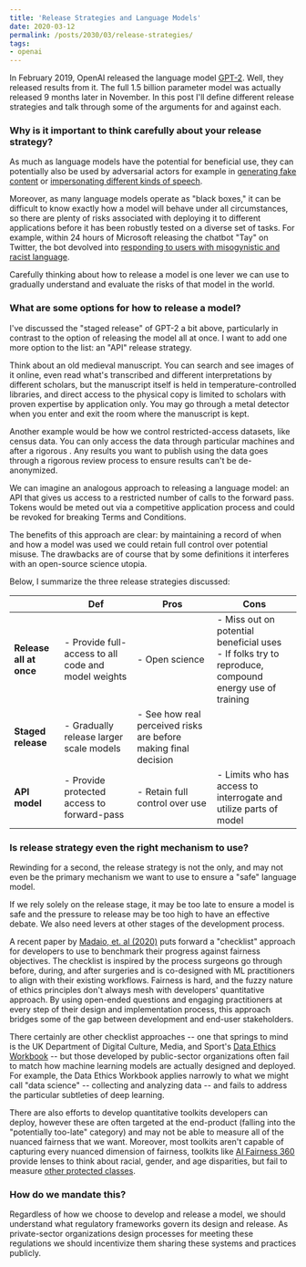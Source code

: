 ```yaml
---
title: 'Release Strategies and Language Models'
date: 2020-03-12
permalink: /posts/2030/03/release-strategies/
tags:
- openai
---
```


In February 2019, OpenAI released the language model [GPT-2]([https://openai.com/blog/better-language-models/](https://openai.com/blog/better-language-models/)). Well, they released results from it. The full 1.5 billion parameter model was actually released 9 months later in November. In this post I'll define different release strategies and talk through some of the arguments for and against each. 

### Why is it important to think carefully about your release strategy?

As much as language models have the potential for beneficial use, they can potentially also be used by adversarial actors for example in [generating fake content](http://google.com) or [impersonating different kinds of speech](http://google.com). 

Moreover, as many language models operate as "black boxes," it can be difficult to know exactly how a model will behave under all circumstances, so there are plenty of risks associated with deploying it to different applications before it has been robustly tested on a diverse set of tasks. For example, within 24 hours of Microsoft releasing the chatbot "Tay" on Twitter, the bot devolved into [responding to users with misogynistic and racist language](https://www.theverge.com/2016/3/24/11297050/tay-microsoft-chatbot-racist). 

Carefully thinking about how to release a model is one lever we can use to gradually understand and evaluate the risks of that model in the world.

### What are some options for how to release a model?

I've discussed the "staged release" of GPT-2 a bit above, particularly in contrast to the option of releasing the model all at once. I want to add one more option to the list: an "API" release strategy. 

Think about an old medieval manuscript. You can search and see images of it online, even read what's transcribed and different interpretations by different scholars, but the manuscript itself is held in temperature-controlled libraries, and direct access to the physical copy is limited to scholars with proven expertise by application only. You may go through a metal detector when you enter and exit the room where the manuscript is kept.

Another example would be how we control restricted-access datasets, like census data. You can only access the data through particular machines and after a rigorous . Any results you want to publish using the data goes through a rigorous review process to ensure results can't be de-anonymized.

We can imagine an analogous approach to releasing a language model: an API that gives us access to a restricted number of calls to the forward pass. Tokens would be meted out via a competitive application process and could be revoked for breaking Terms and Conditions.

The benefits of this approach are clear: by maintaining a record of when and how a model was used we could retain full control over potential misuse. The drawbacks are of course that by some definitions it interferes with an open-source science utopia. 

Below, I summarize the three release strategies discussed:

|  	| Def 	| Pros 	| Cons | 
|---------------------	|--------------------------------------------------------	|---------------------------------------------------------------	|-----------------------------------------------------------------	|
| **Release all at once** 	| - Provide full-access to all code and model weights | - Open science 	| - Miss out on potential beneficial uses <br>- If folks try to reproduce, compound energy use of training 	|
| **Staged release** 	| - Gradually release larger scale models 	| - See how real perceived risks are before making final decision 	|  	|
| **API model** 	| - Provide protected access to forward-pass 	| - Retain full control over use 	| - Limits who has access to interrogate and utilize parts of model 	|

### Is release strategy even the right mechanism to use?

Rewinding for a second, the release strategy is not the only, and may not even be the primary mechanism we want to use to ensure a "safe" language model. 

If we rely solely on the release stage, it may be too late to ensure a model is safe and the pressure to release may be too high to have an effective debate. We also need levers at other stages of the development process.

A recent paper by [Madaio, et. al (2020)](http://www.jennwv.com/papers/checklists.pdf) puts forward a "checklist" approach for developers to use to benchmark their progress against fairness objectives. The checklist is inspired by the process surgeons go through before, during, and after surgeries and is co-designed with ML practitioners to align with their existing workflows. Fairness is hard, and the fuzzy nature of ethics principles don't always mesh with developers' quantitative approach. By using open-ended questions and engaging practitioners at every step of their design and implementation process, this approach bridges some of the gap between development and end-user stakeholders. 

There certainly are other checklist approaches -- one that springs to mind is the UK Department of Digital Culture, Media, and Sport's [Data Ethics Workbook](https://www.gov.uk/government/publications/data-ethics-workbook) -- but those developed by public-sector organizations often fail to match how machine learning models are actually designed and deployed. For example, the Data Ethics Workbook applies narrowly to what we might call "data science" -- collecting and analyzing data -- and fails to address the particular subtleties of deep learning.

There are also efforts to develop quantitative toolkits developers can deploy, however these are often targeted at the end-product (falling into the "potentially too-late" category) and may not be able to measure all of the nuanced fairness that we want. Moreover, most toolkits aren't capable of capturing every nuanced dimension of fairness, toolkits like [AI Fairness 360](http://aif360.mybluemix.net/) provide lenses to think about racial, gender, and age disparities, but fail to measure [other protected classes](https://www.un.org/ruleoflaw/thematic-areas/human-rights/equality-and-non-discrimination/).

### How do we mandate this?

Regardless of how we choose to develop and release a model, we should understand what regulatory frameworks govern its design and release. As private-sector organizations design processes for meeting these regulations we should incentivize them sharing these systems and practices publicly.